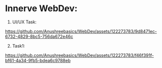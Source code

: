 # Innerve WebDev:





1. UI/UX Task:


https://github.com/Anushreebasics/WebDev/assets/122273783/9d8471ec-6732-4829-8bc5-756da672e46c


2. Task1:
   
https://github.com/Anushreebasics/WebDev/assets/122273783/f46f391f-bf61-4a34-9fb5-bdea6c9788eb




   


